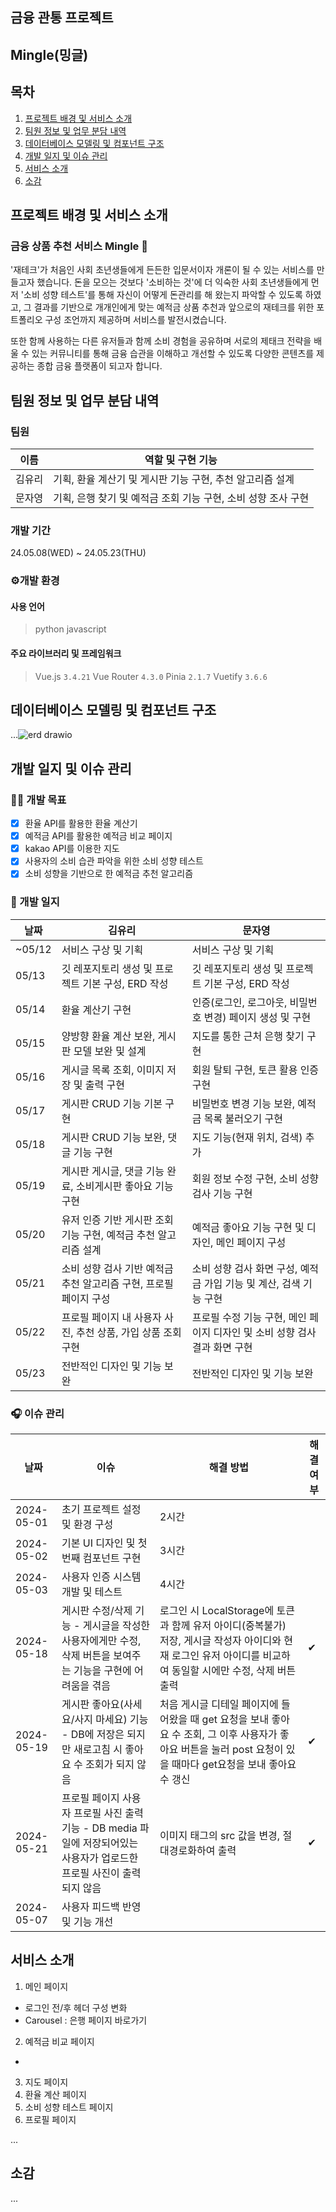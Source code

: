 ## 금융 관통 프로젝트
## Mingle(밍글)

## 목차
1. [프로젝트 배경 및 서비스 소개](#프로젝트-배경-및-서비스-소개)
2. [팀원 정보 및 업무 분담 내역](#팀원-정보-및-업무-분담-내역)
3. [데이터베이스 모델링 및 컴포넌트 구조](#데이터베이스-모델링-및-컴포넌트-구조)
4. [개발 일지 및 이슈 관리](#개발-일지-및-이슈-관리)
5. [서비스 소개](#서비스-소개)
6. [소감](#소감)

## 프로젝트 배경 및 서비스 소개
### 금융 상품 추천 서비스 Mingle 🙌

'재테크'가 처음인 사회 초년생들에게 든든한 입문서이자 개론이 될 수 있는 서비스를 만들고자 했습니다.
돈을 모으는 것보다 '소비하는 것'에 더 익숙한 사회 초년생들에게 먼저 '소비 성향 테스트'를 통해 자신이 어떻게 돈관리를 해 왔는지 파악할 수 있도록 하였고, 그 결과를 기반으로 개개인에게 맞는 예적금 상품 추천과 앞으로의 재테크를 위한 포트폴리오 구성 조언까지 제공하며 서비스를 발전시켰습니다.

또한 함께 사용하는 다른 유저들과 함께 소비 경험을 공유하며 서로의 제태크 전략을 배울 수 있는 커뮤니티를 통해 금융 습관을 이해하고 개선할 수 있도록 다양한 콘텐츠를 제공하는 종합 금융 플랫폼이 되고자 합니다.


## 팀원 정보 및 업무 분담 내역

### 팀원
| 이름  | 역할 및 구현 기능 |
|-------|-------|
| 김유리 | 기획, 환율 계산기 및 게시판 기능 구현, 추천 알고리즘 설계|
| 문자영 | 기획, 은행 찾기 및 예적금 조회 기능 구현, 소비 성향 조사 구현 |

### 개발 기간

24.05.08(WED) ~ 24.05.23(THU)

### ⚙개발 환경

#### 사용 언어
> python
> javascript

#### 주요 라이브러리 및 프레임워크
> Vue.js `3.4.21`
> Vue Router `4.3.0`
> Pinia `2.1.7`
> Vuetify `3.6.6`


## 데이터베이스 모델링 및 컴포넌트 구조

...![erd drawio](https://github.com/yyurikim/finance_pjt/assets/156268560/5ff97c85-fd52-44af-9a00-fe62f03df8a7)


## 개발 일지 및 이슈 관리

### 🏋️‍♀️ 개발 목표
- [x] 환율 API를 활용한 환율 계산기
- [x] 예적금 API를 활용한 예적금 비교 페이지
- [x] kakao API를 이용한 지도
- [x] 사용자의 소비 습관 파악을 위한 소비 성향 테스트
- [x] 소비 성향을 기반으로 한 예적금 추천 알고리즘

### 🤔 개발 일지

| 날짜       | 김유리          | 문자영      |
|------------|-----------------|-------------|
| ~05/12 | 서비스 구상 및 기획 | 서비스 구상 및 기획|
|  05/13 | 깃 레포지토리 생성 및 프로젝트 기본 구성, ERD 작성|깃 레포지토리 생성 및 프로젝트 기본 구성, ERD 작성|
|  05/14 | 환율 계산기 구현|인증(로그인, 로그아웃, 비밀번호 변경) 페이지 생성 및 구현|
|  05/15 | 양방향 환율 계산 보완, 게시판 모델 보완 및 설계|지도를 통한 근처 은행 찾기 구현|
|  05/16 | 게시글 목록 조회, 이미지 저장 및 출력 구현|회원 탈퇴 구현, 토큰 활용 인증 구현|
|  05/17 |게시판 CRUD 기능 기본 구현|비밀번호 변경 기능 보완, 예적금 목록 불러오기 구현|
|  05/18 |게시판 CRUD 기능 보완, 댓글 기능 구현|지도 기능(현재 위치, 검색) 추가|
|  05/19 |게시판 게시글, 댓글 기능 완료, 소비게시판 좋아요 기능 구현|회원 정보 수정 구현, 소비 성향 검사 기능 구현|
|  05/20 |유저 인증 기반 게시판 조회 기능 구현, 예적금 추천 알고리즘 설계|예적금 좋아요 기능 구현 및 디자인, 메인 페이지 구성|
|  05/21 |소비 성향 검사 기반 예적금 추천 알고리즘 구현, 프로필 페이지 구성|소비 성향 검사 화면 구성, 예적금 가입 기능 및 계산, 검색 기능 구현|
|  05/22 |프로필 페이지 내 사용자 사진, 추천 상품, 가입 상품 조회 구현|프로필 수정 기능 구현, 메인 페이지 디자인 및 소비 성향 검사 결과 화면 구현|
|  05/23 |전반적인 디자인 및 기능 보완|전반적인 디자인 및 기능 보완|

### 🎧 이슈 관리

| 날짜       | 이슈                                                       | 해결 방법        | 해결 여부            |
|------------|------------------------------------------------------------------|-------------|-----------------|
| 2024-05-01 | 초기 프로젝트 설정 및 환경 구성                                   | 2시간       |                  |
| 2024-05-02 | 기본 UI 디자인 및 첫 번째 컴포넌트 구현                           | 3시간       |                  |
| 2024-05-03 | 사용자 인증 시스템 개발 및 테스트                                 | 4시간       |                  |
| 2024-05-18 | 게시판 수정/삭제 기능 - 게시글을 작성한 사용자에게만 수정, 삭제 버튼을 보여주는 기능을 구현에 어려움을 겪음 | 로그인 시 LocalStorage에 토큰과 함께 유저 아이디(중복불가) 저장, 게시글 작성자 아이디와 현재 로그인 유저 아이디를 비교하여 동일할 시에만 수정, 삭제 버튼 출력 | ✔|
| 2024-05-19 | 게시판 좋아요(사세요/사지 마세요) 기능 - DB에 저장은 되지만 새로고침 시 좋아요 수 조회가 되지 않음 | 처음 게시글 디테일 페이지에 들어왔을 때 get 요청을 보내 좋아요 수 조회, 그 이후 사용자가 좋아요 버튼을 눌러 post 요청이 있을 때마다 get요청을 보내 좋아요 수 갱신| ✔ | 
| 2024-05-21 | 프로필 페이지 사용자 프로필 사진 출력 기능 - DB media 파일에 저장되어있는 사용자가 업로드한 프로필 사진이 출력되지 않음 | 이미지 태그의 src 값을 변경, 절대경로화하여 출력 | ✔ |
| 2024-05-07 | 사용자 피드백 반영 및 기능 개선       


## 서비스 소개
1. 메인 페이지
- 로그인 전/후 헤더 구성 변화
- Carousel : 은행 페이지 바로가기

2. 예적금 비교 페이지
- 
3.  지도 페이지
5. 환율 계산 페이지
6. 소비 성향 테스트 페이지
7. 프로필 페이지



...

## 소감

...
